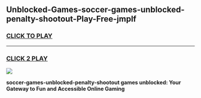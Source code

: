
## Unblocked-Games-soccer-games-unblocked-penalty-shootout-Play-Free-jmplf
<h3>
<a href="https://premium76.site?title=soccer-games-unblocked-penalty-shootout&ref=23A">CLICK TO PLAY</a></h3>
<hr>

<h3>
<a href="https://premium76.site?title=soccer-games-unblocked-penalty-shootout&ref=23A">CLICK 2 PLAY</a>
  
</h3>

<a href="https://premium76.site?title=soccer-games-unblocked-penalty-shootout&ref=23A"><img src="https://clearcache.store/games.png"></a>


**soccer-games-unblocked-penalty-shootout games unblocked: Your Gateway to Fun and Accessible Online Gaming**
